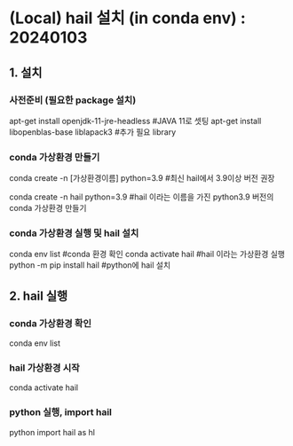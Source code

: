 # (Local) hail 설치 (in conda env) : 20240103

## 1. 설치

### 사전준비 (필요한 package 설치)

apt-get install openjdk-11-jre-headless #JAVA 11로 셋팅
apt-get install libopenblas-base liblapack3 #추가 필요 library

### conda 가상환경 만들기
conda create -n [가상환경이름] python=3.9 #최신 hail에서 3.9이상 버전 권장

conda create -n hail python=3.9 #hail 이라는 이름을 가진 python3.9 버전의 conda 가상환경 만들기

### conda 가상환경 실행 및 hail 설치
conda env list #conda 환경 확인
conda activate hail #hail 이라는 가상환경 실행
python -m pip install hail #python에 hail 설치

## 2. hail 실행
### conda 가상환경 확인
conda env list

### hail 가상환경 시작
conda activate hail

### python 실행, import hail
python
import hail as hl
